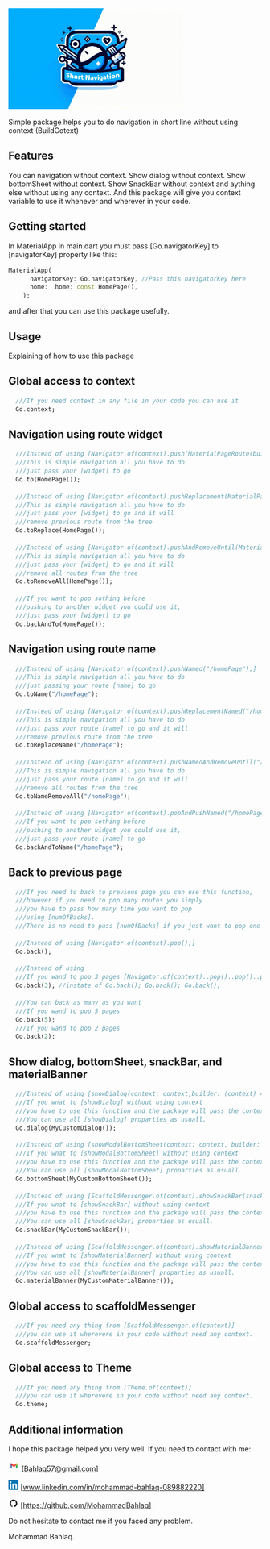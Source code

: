 <img src="https://raw.githubusercontent.com/MohammadBahlaq/short_navigation/main/assets/Designer%20(1).jpeg" height="200">


Simple package helps you to do navigation in short line without using context (BuildCotext)
## Features

You can navigation without context.
Show dialog without context.
Show bottomSheet without context.
Show SnackBar without context and aything else without using any context.
And this package will give you context variable 
to use it whenever and wherever in your code.

## Getting started
In MaterialApp in main.dart you must pass [Go.navigatorKey] to [navigatorKey] property
like this:

```dart
MaterialApp(
      navigatorKey: Go.navigatorKey, //Pass this navigatorKey here
      home:  home: const HomePage(),
    );
```

and after that you can use this package usefully.    

## Usage
Explaining of how to use this package

## Global access to context
```dart
  ///If you need context in any file in your code you can use it
  Go.context;
```
## Navigation using route widget
```dart
  ///Instead of using [Navigator.of(context).push(MaterialPageRoute(builder: (context) => page));]
  ///This is simple navigation all you have to do
  ///just pass your [widget] to go
  Go.to(HomePage());

  ///Instead of using [Navigator.of(context).pushReplacement(MaterialPageRoute(builder: (context) => page));]
  ///This is simple navigation all you have to do
  ///just pass your [widget] to go and it will
  ///remove previous route from the tree
  Go.toReplace(HomePage());
  
  ///Instead of using [Navigator.of(context).pushAndRemoveUntil(MaterialPageRoute(builder: (context) => page));]
  ///This is simple navigation all you have to do
  ///just pass your [widget] to go and it will
  ///remove all routes from the tree
  Go.toRemoveAll(HomePage());

  ///If you want to pop sothing before
  ///pushing to another widget you could use it,
  ///just pass your [widget] to go
  Go.backAndTo(HomePage());
```
## Navigation using route name
```dart
  ///Instead of using [Navigator.of(context).pushNamed("/homePage");]
  ///This is simple navigation all you have to do
  ///just passing your route [name] to go
  Go.toName("/homePage");

  ///Instead of using [Navigator.of(context).pushReplacementNamed("/homePage");]
  ///This is simple navigation all you have to do
  ///just pass your route [name] to go and it will
  ///remove previous route from the tree
  Go.toReplaceName("/homePage");

  ///Instead of using [Navigator.of(context).pushNamedAndRemoveUntil("/homePage");]
  ///This is simple navigation all you have to do
  ///just pass your route [name] to go and it will
  ///remove all routes from the tree
  Go.toNameRemoveAll("/homePage");

  ///Instead of using [Navigator.of(context).popAndPushNamed("/homePage");]
  ///If you want to pop sothing before
  ///pushing to another widget you could use it,
  ///just pass your route [name] to go
  Go.backAndToName("/homePage");
```
## Back to previous page
```dart
  ///If you need to back to previous page you can use this function,
  ///however if you need to pop many routes you simply
  ///you have to pass how many time you want to pop
  ///using [numOfBacks].
  ///There is no need to pass [numOfBacks] if you just want to pop one time.

  ///Instead of using [Navigator.of(context).pop();]
  Go.back();

  ///Instead of using 
  ///If you wand to pop 3 pages [Navigator.of(context)..pop()..pop()..pop();]
  Go.back(3); //instate of Go.back(); Go.back(); Go.back();

  ///You can back as many as you want
  ///If you wand to pop 5 pages
  Go.back(5);
  ///If you wand to pop 2 pages
  Go.back(2);
```
## Show dialog, bottomSheet, snackBar, and materialBanner
```dart
  ///Instead of using [showDialog(context: context,builder: (context) => MyCustomDialog());]
  ///If you wnat to [showDialog] without using context
  ///you have to use this function and the package will pass the context automaticlly.
  ///You can use all [showDialog] proparties as usuall.
  Go.dialog(MyCustomDialog());

  ///Instead of using [showModalBottomSheet(context: context, builder: (context) => content);]
  ///If you wnat to [showModalBottomSheet] without using context
  ///you have to use this function and the package will pass the context automaticlly.
  ///You can use all [showModalBottomSheet] proparties as usuall.
  Go.bottomSheet(MyCustomBottomSheet());

  ///Instead of using [ScaffoldMessenger.of(context).showSnackBar(snackBar);]
  ///If you wnat to [showSnackBar] without using context
  ///you have to use this function and the package will pass the context automaticlly.
  ///You can use all [showSnackBar] proparties as usuall.
  Go.snackBar(MyCustomSnackBar());

  ///Instead of using [ScaffoldMessenger.of(context).showMaterialBanner(materialBanner);]
  ///If you wnat to [showMaterialBanner] without using context
  ///you have to use this function and the package will pass the context automaticlly.
  ///You can use all [showMaterialBanner] proparties as usuall.
  Go.materialBanner(MyCustomMaterialBanner());
```
## Global access to scaffoldMessenger
```dart
  ///If you need any thing from [ScaffoldMessenger.of(context)]
  ///you can use it wherevere in your code without need any context.
  Go.scaffoldMessenger;
```
## Global access to Theme
```dart
  ///If you need any thing from [Theme.of(context)]
  ///you can use it wherevere in your code without need any context.
  Go.theme;
```
## Additional information

I hope this package helped you very well.
If you need to contact with me: 

<img src="https://github.com/MohammadBahlaq/short_navigation/raw/main/assets/Gmail.jpg" width="22"> [Bahlaq57@gmail.com]

<!-- [<img src="https://github.com/MohammadBahlaq/short_navigation/raw/main/assets/Gmail.jpg" width="22">](Bahlaq57@gmail.com) -->

<img src="https://raw.githubusercontent.com/MohammadBahlaq/short_navigation/main/assets/LinkedIn.png" width="20"> [www.linkedin.com/in/mohammad-bahlaq-089882220]

<!-- [<img src="https://raw.githubusercontent.com/MohammadBahlaq/short_navigation/main/assets/LinkedIn.png" width="20">](www.linkedin.com/in/mohammad-bahlaq-089882220) -->

<img src="https://github.com/MohammadBahlaq/short_navigation/raw/main/assets/GitHub.png" width="20"> [https://github.com/MohammadBahlaq]

<!-- [<img src="https://github.com/MohammadBahlaq/short_navigation/raw/main/assets/GitHub.png" width="20">](https://github.com/MohammadBahlaq) -->

Do not hesitate to contact me if you faced any problem.

Mohammad Bahlaq.
